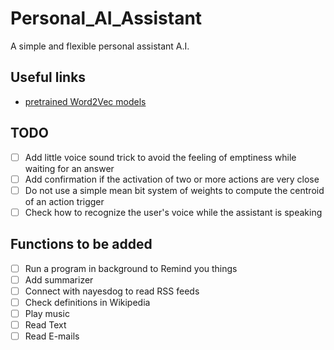 # Personal_AI_Assistant
A simple and flexible personal assistant A.I.

## Useful links
+ [pretrained Word2Vec models](https://github.com/3Top/word2vec-api#where-to-get-a-pretrained-models)

## TODO
+ [ ] Add little voice sound trick to avoid the feeling of emptiness while waiting for an answer
+ [ ] Add confirmation if the activation of two or more actions are very close
+ [ ] Do not use a simple mean bit system of weights to compute the centroid of an action trigger
+ [ ] Check how to recognize the user's voice while the assistant is speaking

## Functions to be added
+ [ ] Run a program in background to Remind you things
+ [ ] Add summarizer 
+ [ ] Connect with nayesdog to read RSS feeds
+ [ ] Check definitions in Wikipedia
+ [ ] Play music
+ [ ] Read Text
+ [ ] Read E-mails
